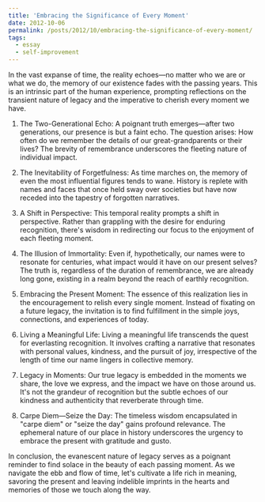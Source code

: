 ```yaml
---
title: 'Embracing the Significance of Every Moment'
date: 2012-10-06
permalink: /posts/2012/10/embracing-the-significance-of-every-moment/
tags:
  - essay
  - self-improvement
---
```


In the vast expanse of time, the reality echoes—no matter who we are or what we do, the memory of our existence fades with the passing years. This is an intrinsic part of the human experience, prompting reflections on the transient nature of legacy and the imperative to cherish every moment we have.

1. The Two-Generational Echo:
A poignant truth emerges—after two generations, our presence is but a faint echo. The question arises: How often do we remember the details of our great-grandparents or their lives? The brevity of remembrance underscores the fleeting nature of individual impact.

2. The Inevitability of Forgetfulness:
As time marches on, the memory of even the most influential figures tends to wane. History is replete with names and faces that once held sway over societies but have now receded into the tapestry of forgotten narratives.

3. A Shift in Perspective:
This temporal reality prompts a shift in perspective. Rather than grappling with the desire for enduring recognition, there's wisdom in redirecting our focus to the enjoyment of each fleeting moment.

4. The Illusion of Immortality:
Even if, hypothetically, our names were to resonate for centuries, what impact would it have on our present selves? The truth is, regardless of the duration of remembrance, we are already long gone, existing in a realm beyond the reach of earthly recognition.

5. Embracing the Present Moment:
The essence of this realization lies in the encouragement to relish every single moment. Instead of fixating on a future legacy, the invitation is to find fulfillment in the simple joys, connections, and experiences of today.

6. Living a Meaningful Life:
Living a meaningful life transcends the quest for everlasting recognition. It involves crafting a narrative that resonates with personal values, kindness, and the pursuit of joy, irrespective of the length of time our name lingers in collective memory.

7. Legacy in Moments:
Our true legacy is embedded in the moments we share, the love we express, and the impact we have on those around us. It's not the grandeur of recognition but the subtle echoes of our kindness and authenticity that reverberate through time.

8. Carpe Diem—Seize the Day:
The timeless wisdom encapsulated in "carpe diem" or "seize the day" gains profound relevance. The ephemeral nature of our place in history underscores the urgency to embrace the present with gratitude and gusto.

In conclusion, the evanescent nature of legacy serves as a poignant reminder to find solace in the beauty of each passing moment. As we navigate the ebb and flow of time, let's cultivate a life rich in meaning, savoring the present and leaving indelible imprints in the hearts and memories of those we touch along the way.

